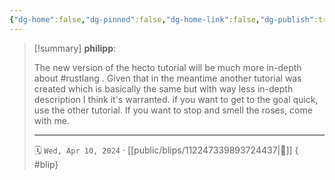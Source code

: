 ```yaml
---
{"dg-home":false,"dg-pinned":false,"dg-home-link":false,"dg-publish":true,"type":"blip","disabled rules":["yaml-title","yaml-title-alias","file-name-heading"],"title":"philipp on mastodon @ 2024-04-10","created-date":"2024-04-10T14:14:42","id":112247339893724430,"updated-date":"2025-05-02T08:50:44","dg-path":"blips/112247339893724437.md","permalink":"/blips/112247339893724437/","dgPassFrontmatter":true}
---
```


> [!summary] **philipp**:
>
> The new version of the hecto tutorial will be much more in-depth about #rustlang . Given that in the meantime another tutorial was created which is basically the same but with way less in-depth description I think it's warranted.
> if you want to get to the goal quick, use the other tutorial. If you want to stop and smell the roses, come with me.
> - - -
>
> 🗓️ `Wed, Apr 10, 2024` · [[public/blips/112247339893724437\|🔗]]
{ #blip}


